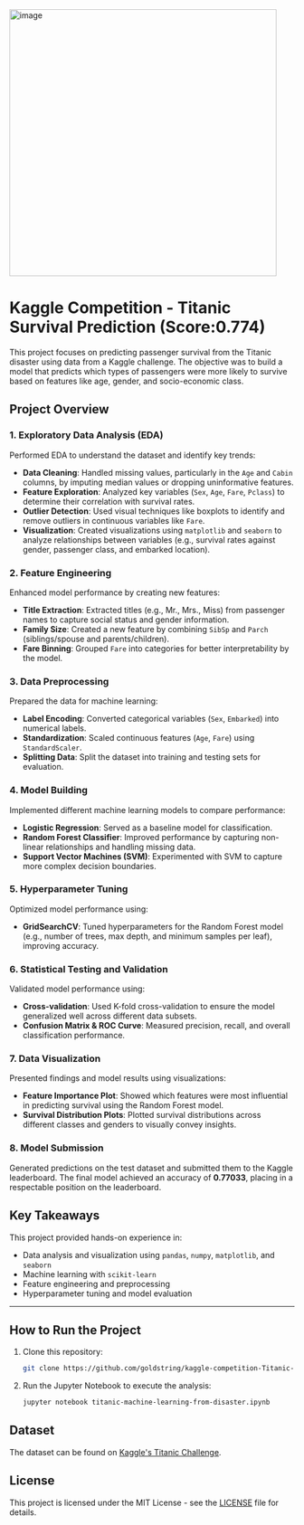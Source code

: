 
<img width="472" alt="image" src="https://github.com/user-attachments/assets/410a37ca-9d68-442c-9495-a0216a91fb5d" />


<h1>Kaggle Competition - Titanic Survival Prediction (Score:0.774)</h1>

This project focuses on predicting passenger survival from the Titanic disaster using data from a Kaggle challenge. The objective was to build a model that predicts which types of passengers were more likely to survive based on features like age, gender, and socio-economic class.

## Project Overview

### 1. Exploratory Data Analysis (EDA)
Performed EDA to understand the dataset and identify key trends:

- **Data Cleaning**: Handled missing values, particularly in the `Age` and `Cabin` columns, by imputing median values or dropping uninformative features.
- **Feature Exploration**: Analyzed key variables (`Sex`, `Age`, `Fare`, `Pclass`) to determine their correlation with survival rates.
- **Outlier Detection**: Used visual techniques like boxplots to identify and remove outliers in continuous variables like `Fare`.
- **Visualization**: Created visualizations using `matplotlib` and `seaborn` to analyze relationships between variables (e.g., survival rates against gender, passenger class, and embarked location).

### 2. Feature Engineering
Enhanced model performance by creating new features:

- **Title Extraction**: Extracted titles (e.g., Mr., Mrs., Miss) from passenger names to capture social status and gender information.
- **Family Size**: Created a new feature by combining `SibSp` and `Parch` (siblings/spouse and parents/children).
- **Fare Binning**: Grouped `Fare` into categories for better interpretability by the model.

### 3. Data Preprocessing
Prepared the data for machine learning:

- **Label Encoding**: Converted categorical variables (`Sex`, `Embarked`) into numerical labels.
- **Standardization**: Scaled continuous features (`Age`, `Fare`) using `StandardScaler`.
- **Splitting Data**: Split the dataset into training and testing sets for evaluation.

### 4. Model Building
Implemented different machine learning models to compare performance:

- **Logistic Regression**: Served as a baseline model for classification.
- **Random Forest Classifier**: Improved performance by capturing non-linear relationships and handling missing data.
- **Support Vector Machines (SVM)**: Experimented with SVM to capture more complex decision boundaries.

### 5. Hyperparameter Tuning
Optimized model performance using:

- **GridSearchCV**: Tuned hyperparameters for the Random Forest model (e.g., number of trees, max depth, and minimum samples per leaf), improving accuracy.

### 6. Statistical Testing and Validation
Validated model performance using:

- **Cross-validation**: Used K-fold cross-validation to ensure the model generalized well across different data subsets.
- **Confusion Matrix & ROC Curve**: Measured precision, recall, and overall classification performance.

### 7. Data Visualization
Presented findings and model results using visualizations:

- **Feature Importance Plot**: Showed which features were most influential in predicting survival using the Random Forest model.
- **Survival Distribution Plots**: Plotted survival distributions across different classes and genders to visually convey insights.

### 8. Model Submission
Generated predictions on the test dataset and submitted them to the Kaggle leaderboard. The final model achieved an accuracy of **0.77033**, placing in a respectable position on the leaderboard.

## Key Takeaways
This project provided hands-on experience in:

- Data analysis and visualization using `pandas`, `numpy`, `matplotlib`, and `seaborn`
- Machine learning with `scikit-learn`
- Feature engineering and preprocessing
- Hyperparameter tuning and model evaluation

---

## How to Run the Project

1. Clone this repository:
   ```sh
   git clone https://github.com/goldstring/kaggle-competition-Titanic-Survival-Prediction-Using-Machine-Learning.git
   ```

2. Run the Jupyter Notebook to execute the analysis:
   ```sh
   jupyter notebook titanic-machine-learning-from-disaster.ipynb
   ```

## Dataset
The dataset can be found on [Kaggle's Titanic Challenge](https://www.kaggle.com/c/titanic).

## License
This project is licensed under the MIT License - see the [LICENSE](LICENSE) file for details.
